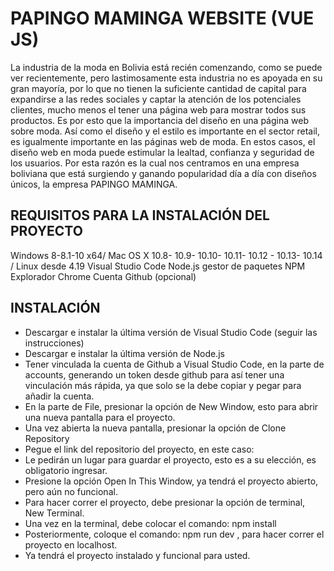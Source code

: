 # PAPINGO MAMINGA WEBSITE (VUE JS)
La industria de la moda en Bolivia está recién comenzando, como se puede ver recientemente, pero lastimosamente esta industria no es apoyada en su gran mayoría, por lo que no tienen la suficiente cantidad de capital para expandirse a las redes sociales y captar la atención de los potenciales clientes, mucho menos el tener una página web para mostrar todos sus productos. Es por esto que la importancia del diseño en una página web sobre moda. Así como el diseño y el estilo es importante en el sector retail, es igualmente importante en las páginas web de moda. En estos casos, el diseño web en moda puede estimular la lealtad, confianza y seguridad de los usuarios. Por esta razón es la cual nos centramos en una empresa boliviana que está surgiendo y ganando popularidad día a día con diseños únicos, la empresa PAPINGO MAMINGA.

## REQUISITOS PARA LA INSTALACIÓN DEL PROYECTO
Windows 8-8.1-10 x64/ Mac OS X 10.8- 10.9- 10.10- 10.11- 10.12 - 10.13- 10.14 / Linux desde 4.19
Visual Studio Code
Node.js
gestor de paquetes NPM
Explorador Chrome
Cuenta Github (opcional)

## INSTALACIÓN
- Descargar e instalar la última versión de Visual Studio Code (seguir las instrucciones)
- Descargar e instalar la última versión de Node.js
- Tener vinculada la cuenta de Github a Visual Studio Code, en la parte de accounts, generando un token desde github para así tener una vinculación más rápida, ya que solo se la debe copiar y pegar para añadir la cuenta.
- En la parte de File, presionar la opción de New Window, esto para abrir una nueva pantalla para el proyecto.
- Una vez abierta la nueva pantalla, presionar la opción de Clone Repository 
- Pegue el link del repositorio del proyecto, en este caso: 
- Le pedirán un lugar para guardar el proyecto, esto es a su elección, es obligatorio ingresar.
- Presione la opción Open In This Window, ya tendrá el proyecto abierto, pero aún no funcional.
- Para hacer correr el proyecto, debe presionar la opción de terminal, New Terminal.
- Una vez en la terminal, debe colocar el comando: npm install
- Posteriormente, coloque el comando: npm run dev , para hacer correr el proyecto en localhost.
- Ya tendrá el proyecto instalado y funcional para usted. 
